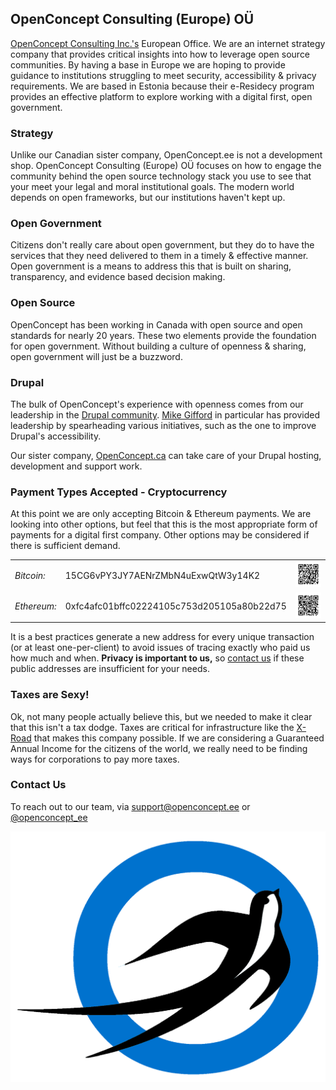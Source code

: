 ## OpenConcept Consulting (Europe) OÜ

[OpenConcept Consulting Inc.'s](https://openconcept.ca) European Office. We are an internet strategy company that provides critical insights into how to leverage open source communities. By having a base in Europe we are hoping to provide guidance to institutions struggling to meet security, accessibility & privacy requirements. We are based in Estonia because their e-Residecy program provides an effective platform to explore working with a digital first, open government. 

### Strategy

Unlike our Canadian sister company, OpenConcept.ee is not a development shop. OpenConcept Consulting (Europe) OÜ focuses on how to engage the community behind the open source technology stack you use to see that your meet your legal and moral institutional goals. The modern world depends on open frameworks, but our institutions haven't kept up. 

### Open Government

Citizens don't really care about open government, but they do to have the services that they need delivered to them in a timely & effective manner. Open government is a means to address this that is built on sharing, transparency, and evidence based decision making. 

### Open Source

OpenConcept has been working in Canada with open source and open standards for nearly 20 years. These two elements provide the foundation for open government. Without building a culture of openness & sharing, open government will just be a buzzword. 

### Drupal

The bulk of OpenConcept's experience with openness comes from our leadership in the [Drupal community](https://drupal.org). [Mike Gifford](https://www.drupal.org/u/mgifford) in particular has provided leadership by spearheading various initiatives, such as the one to improve Drupal's accessibility. 

Our sister company, [OpenConcept.ca](https://OpenConcept.ca) can take care of your Drupal hosting, development and support work. 

### Payment Types Accepted - Cryptocurrency 

At this point we are only accepting Bitcoin & Ethereum payments. We are looking into other options, but feel that this is the most appropriate form of payments for a digital first company. Other options may be considered if there is sufficient demand. 

<table>
  <tr>
    <td><em>Bitcoin:</em></td><td>15CG6vPY3JY7AENrZMbN4uExwQtW3y14K2</td><td><a href="/images/bitcoin-QR.png"><img src="/images/bitcoin-QR.png" alt="Bitcoin image"></a></td>
  </tr><tr>
    <td><em>Ethereum:</em></td><td>0xfc4afc01bffc02224105c753d205105a80b22d75</td><td><a href="/images/ethereum-QR.png"><img src="/images/ethereum-QR.png" alt="Etherium image"></a></td>
  </tr>
</table>

It is a best practices generate a new address for every unique transaction (or at least one-per-client) to avoid issues of tracing exactly who paid us how much and when. **Privacy is important to us,** so [contact us](mailto:support@openconcept.ee) if these public addresses are insufficient for your needs.

### Taxes are Sexy!

Ok, not many people actually believe this, but we needed to make it clear that this isn't a tax dodge. Taxes are critical for infrastructure like the [X-Road](https://e-estonia.com/solutions/interoperability-services/x-road/) that makes this company possible. If we are considering a Guaranteed Annual Income for the citizens of the world, we really need to be finding ways for corporations to pay more taxes. 

### Contact Us

To reach out to our team, via [support@openconcept.ee](mailto:support@openconcept.ee) or [@openconcept_ee](https://twitter.com/openconcept_ee)

<img src="/images/OC_Bird_2014_ee.png" alt="OpenConcept EE Logo">
